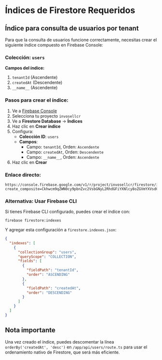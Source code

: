 # Índices de Firestore Requeridos

## Índice para consulta de usuarios por tenant

Para que la consulta de usuarios funcione correctamente, necesitas crear el siguiente índice compuesto en Firebase Console:

### Colección: `users`

**Campos del índice:**
1. `tenantId` (Ascendente)
2. `createdAt` (Descendente)
3. `__name__` (Ascendente)

### Pasos para crear el índice:

1. Ve a [Firebase Console](https://console.firebase.google.com)
2. Selecciona tu proyecto `invosellcr`
3. Ve a **Firestore Database** → **Índices**
4. Haz clic en **Crear índice**
5. Configura:
   - **Colección ID**: `users`
   - **Campos**:
     - Campo: `tenantId`, Orden: `Ascendente`
     - Campo: `createdAt`, Orden: `Descendente`
     - Campo: `__name__`, Orden: `Ascendente`
6. Haz clic en **Crear**

### Enlace directo:
```
https://console.firebase.google.com/v1/r/project/invosellcr/firestore/indexes?create_composite=Ckhwcm9qZWN0cy9pbnZvc2VsbGNyL2RhdGFiYXNlcy8oZGVmYXVsdCkvY29sbGVjdGlvbkdyb3Vwcy91c2Vycy9pbmRleGVzL18QARoMCgh0ZW5hbnRJZBABGg0KCWNyZWF0ZWRBdBACGgwKCF9fbmFtZV9fEAI
```

### Alternativa: Usar Firebase CLI

Si tienes Firebase CLI configurado, puedes crear el índice con:

```bash
firebase firestore:indexes
```

Y agregar esta configuración a `firestore.indexes.json`:

```json
{
  "indexes": [
    {
      "collectionGroup": "users",
      "queryScope": "COLLECTION",
      "fields": [
        {
          "fieldPath": "tenantId",
          "order": "ASCENDING"
        },
        {
          "fieldPath": "createdAt",
          "order": "DESCENDING"
        }
      ]
    }
  ]
}
```

## Nota importante

Una vez creado el índice, puedes descomentar la línea `orderBy('createdAt', 'desc')` en `/app/api/users/route.ts` para usar el ordenamiento nativo de Firestore, que será más eficiente.
